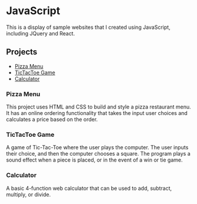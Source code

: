 <h1>JavaScript</h1>
This is a display of sample websites that I created using JavaScript, including JQuery and React.

<h2>Projects</h2>
<ul>
<li><a href="https://github.com/augustgoodlund/JavaScript/tree/main/Pizza">Pizza Menu</a></li>
<li><a href="https://github.com/augustgoodlund/JavaScript/tree/main/TicTacToe">TicTacToe Game</a></li>
<li><a href="https://github.com/augustgoodlund/JavaScript/tree/main/Calculator">Calculator</a></li>
</ul>
<h3>Pizza Menu</h3>
This project uses HTML and CSS to build and style a pizza restaurant menu. It has an online ordering functionality that takes the input user choices and calculates a price based on the order.
<h3>TicTacToe Game</h3>
A game of Tic-Tac-Toe where the user plays the computer. The user inputs their choice, and then the computer chooses a square. The program plays a sound effect when a piece is placed, or in the event of a win or tie game. 
<h3>Calculator</h3>
A basic 4-function web calculator that can be used to add, subtract, multiply, or divide. 
